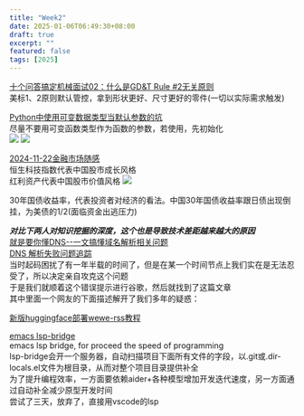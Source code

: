 ```yaml
---
title: "Week2"
date: 2025-01-06T06:49:30+08:00
draft: true
excerpt: ""
featured: false
tags: [2025]
---
```


[十个问答搞定机械面试02：什么是GD&T Rule #2无关原则](https://www.bilibili.com/video/BV11H6UYWEY4/?spm_id_from=333.337.search-card.all.click&vd_source=5f0df1465c2a6217cdfee2c39bf1d4db)\
美标1、2原则默认管控，拿到形状更好、尺寸更好的零件(一切以实际需求触发)

[Python中使用可变数据类型当默认参数的坑](https://www.bilibili.com/video/BV12arKY6EJe/?spm_id_from=333.788.top_right_bar_window_dynamic.content.click&vd_source=5f0df1465c2a6217cdfee2c39bf1d4db)\
尽量不要用可变函数类型作为函数的参数，若使用，先初始化\
![](/img/Snipaste_2025-01-06_06-54-29.png)
![](/img/Snipaste_2025-01-06_06-53-13.png)

[2024-11-22金融市场随感](https://www.bilibili.com/video/BV1ZhBrY7EiW?spm_id_from=333.788.videopod.sections&vd_source=5f0df1465c2a6217cdfee2c39bf1d4db)\
恒生科技指数代表中国股市成长风格\
红利资产代表中国股市价值风格
![](/img/Snipaste_2025-01-06_07-04-58.png)

30年国债收益率，代表投资者对经济的看法。中国30年国债收益率跟日债出现倒挂，为美债的1/2(面临资金出逃压力)

***对比下两人对知识挖掘的深度，这个也是导致技术差距越来越大的原因***\
[就是要你懂DNS--一文搞懂域名解析相关问题](https://plantegg.github.io/2019/06/09/%E4%B8%80%E6%96%87%E6%90%9E%E6%87%82%E5%9F%9F%E5%90%8D%E8%A7%A3%E6%9E%90%E7%9B%B8%E5%85%B3%E9%97%AE%E9%A2%98/)\
[DNS 解析失败问题追踪](https://blog.whyun.com/posts/dns-lookup-failed-due-to-udp-cache/)\
当时起码困扰了有一年半载的时间了，但是在某一个时间节点上我们实在是无法忍受了，所以决定亲自攻克这个问题\
于是我们就顺着这个错误提示进行谷歌，然后就找到了这篇文章\
其中里面一个网友的下面描述解开了我们多年的疑惑：

[新版huggingface部署wewe-rss教程](https://sugar404.notion.site/huggingface-wewe-rss-0cc8d00b9e0d4a71a8b2ec541ebe58dc)


[emacs lsp-bridge](https://github.com/manateelazycat/lsp-bridge/blob/master/README.zh-CN.md#%E5%8F%8D%E9%A6%88%E9%97%AE%E9%A2%98)\
emacs lsp bridge, for proceed the speed of programming\
lsp-bridge会开一个服务器，自动扫描项目下面所有文件的字段，以.git或.dir-locals.el文件为根目录，从而对整个项目目录提供补全\
为了提升编程效率，一方面要依赖aider+各种模型增加开发迭代速度，另一方面通过自动补全减少原型开发时间\
尝试了三天，放弃了，直接用vscode的lsp

